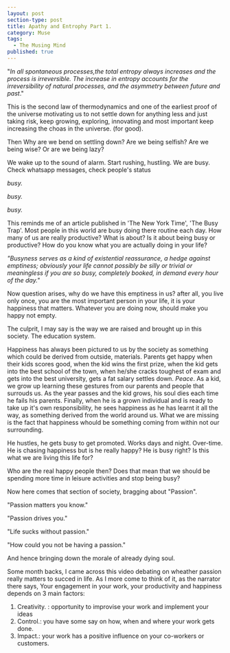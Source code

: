 ```yaml
---
layout: post
section-type: post
title: Apathy and Entrophy Part 1.
category: Muse
tags:
  - The Musing Mind
published: true
---
```


"_In all spontaneous processes,the total entropy always increases and the process is irreversible. The increase in entropy accounts for the irreversibility of natural processes, and the asymmetry between future and past_."

This is the second law of thermodynamics and one of the earliest proof of the universe motivating us to not settle down for anything less and just taking risk, keep growing, exploring, innovating and most important keep increasing the choas in the universe. (for good).

Then Why are we bend on settling down? Are we being selfish? Are we being wise? Or are we being lazy? 

We wake up to the sound of alarm. Start rushing, hustling. We are busy. Check whatsapp messages, check people's status

_busy._

_busy._

_busy._

This reminds me of an article published in 'The New York Time', 'The Busy Trap'. Most people in this world are busy doing there routine each day. How many of us are really productive? What is about? Is it about being busy or productive? How do you know what you are actually doing in your life?

_"Busyness serves as a kind of existential reassurance, a hedge against emptiness; obviously your life cannot possibly be silly or trivial or meaningless if you are so busy, completely booked, in demand every hour of the day."_

Now question arises, why do we have this emptiness in us? after all, you live only once, you are the most important person in your life, it is your happiness that matters. Whatever you are doing now, should make you happy not empty. 

The culprit, I may say is the way we are raised and brought up in this society. The education system. 

Happiness has always been pictured to us by the society as something which could be derived from outside, materials. Parents get happy when their kids scores good, when the kid wins the first prize, when the kid gets into the best school of the town, when he/she cracks toughest of exam and gets into the best university, gets a fat salary settles down. _Peace_. As a kid, we grow up learning these gestures from our parents and people that surrouds us. As the year passes and the kid grows, his soul dies each time he fails his parents. Finally, when he is a grown individual and is ready to take up it's own responsibility, he sees happiness as he has learnt it all the way, as something derived from the world around us. What we are missing is the fact that happiness whould be something coming from within not our surrounding.

He hustles, he gets busy to get promoted. Works days and night. Over-time. He is chasing happiness but is he really happy? He is busy right? Is this what we are living this life for? 

Who are the real happy people then? Does that mean that we should be spending more time in leisure activities and stop being busy?

Now here comes that section of society, bragging about "Passion". 

"Passion matters you know."

"Passion drives you."

"Life sucks without passion."

"How could you not be having a passion."

And hence bringing down the morale of already dying soul.

Some month backs, I came across this video debating on wheather passion really matters to succed in life. As I more come to think of it, as the narrator there says,
Your engagement in your work, your productivity and happiness depends on 3 main factors:
1. Creativity. : opportunity to improvise your work and implement your ideas
2. Control.: you have some say on how, when and where your work gets done.
3. Impact.: your work has a positive influence on your co-workers or customers.
